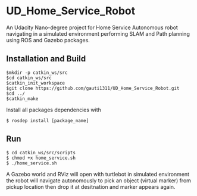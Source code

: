 # UD_Home_Service_Robot
An Udacity Nano-degree project for Home Service Autonomous robot navigating in a simulated environment performing SLAM and Path planning using ROS and Gazebo packages.

## Installation and Build

```
$mkdir -p catkin_ws/src
$cd catkin_ws/src
$catkin_init_workspace
$git clone https://github.com/gauti1311/UD_Home_Service_Robot.git
$cd ../
$catkin_make
```

Install all packages dependencies with 
```
$ rosdep install [package_name]
```

## Run 
```
$ cd catkin_ws/src/scripts
$ chmod +x home_service.sh
$ ./home_service.sh
```

A Gazebo world and RViz will open with turtlebot in simulated environment the robot will navigate autonomously to pick an object (virtual marker) from pickup location then drop it at desitnation and marker appears again.

